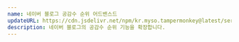 ```yaml
---
name: 네이버 블로그 공감수 순위 어드밴스드
updateURL: https://cdn.jsdelivr.net/npm/kr.myso.tampermonkey@latest/service/com.naver.blog-manage.likes.user.js
description: 네이버 블로그의 공감수 순위 기능을 확장합니다.
---
```

